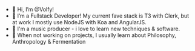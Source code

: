- 👋 Hi, I’m @Volfy!
- 🌱 I’m a Fullstack Developer! My current fave stack is T3 with Clerk, but at work I mostly use NodeJS with Koa and AngularJS.
- 🎼 I'm a music producer - i love to learn new techniques & software.
- 💭 When not working on projects, I usually learn about Philosophy, Anthropology & Fermentation
<!---
Volfy/Volfy is a ✨ special ✨ repository because its `README.md` (this file) appears on your GitHub profile.
You can click the Preview link to take a look at your changes.
--->
